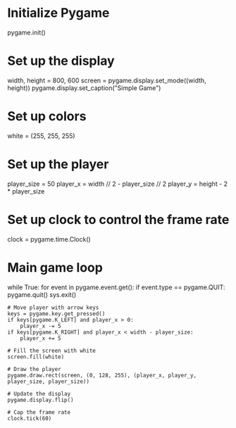 
# Initialize Pygame
pygame.init()
 
# Set up the display
width, height = 800, 600
screen = pygame.display.set_mode((width, height))
pygame.display.set_caption("Simple Game")
 
# Set up colors
white = (255, 255, 255)
 
# Set up the player
player_size = 50
player_x = width // 2 - player_size // 2
player_y = height - 2 * player_size
 
# Set up clock to control the frame rate
clock = pygame.time.Clock()
 
# Main game loop
while True:
    for event in pygame.event.get():
        if event.type == pygame.QUIT:
            pygame.quit()
            sys.exit()
 
    # Move player with arrow keys
    keys = pygame.key.get_pressed()
    if keys[pygame.K_LEFT] and player_x > 0:
        player_x -= 5
    if keys[pygame.K_RIGHT] and player_x < width - player_size:
        player_x += 5
 
    # Fill the screen with white
    screen.fill(white)
 
    # Draw the player
    pygame.draw.rect(screen, (0, 128, 255), (player_x, player_y, player_size, player_size))
 
    # Update the display
    pygame.display.flip()
 
    # Cap the frame rate
    clock.tick(60)
    

